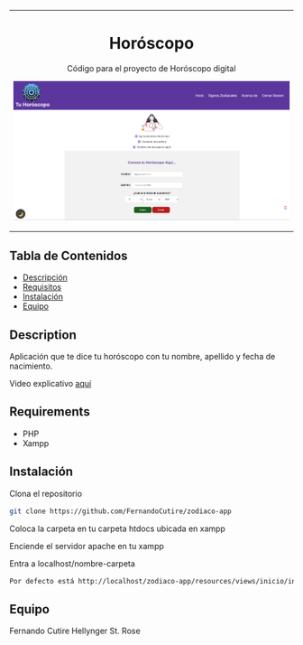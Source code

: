 
<table align="center"><tr><td colspan="4" align="center" width="9999">

# Horóscopo

Código para el proyecto de Horóscopo digital

<p align="center">
  <img src="resources/imgs/horoscopo-dia.png" alt="Tu horoscopo">
</p>

</td></tr></table>

## Tabla de Contenidos

- [Descripción](#description)
- [Requisitos](#requirements)
- [Instalación](#installation)
- [Equipo](#equipo)



## Description

Aplicación que te dice tu horóscopo con tu nombre, apellido y fecha de nacimiento.


Video explicativo [aquí](https://www.loom.com/share/05cf1bfb2e0a4e529cbbe22d6a1a7a59)



## Requirements

* PHP 
* Xampp


## Instalación

Clona el repositorio
```bash
git clone https://github.com/FernandoCutire/zodiaco-app
```

Coloca la carpeta en tu carpeta htdocs ubicada en xampp

Enciende el servidor apache en tu xampp

Entra a localhost/nombre-carpeta
```bash
Por defecto está http://localhost/zodiaco-app/resources/views/inicio/inicio.php
```

## Equipo

Fernando Cutire
Hellynger St. Rose